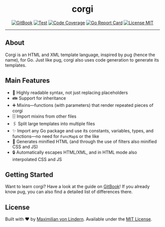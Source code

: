 <div align="center">
<h1>corgi</h1>

[![GitBook](https://img.shields.io/badge/Docs-GitBook-blue)](https://mavolin.gitbook.io/corgi)
[![Test](https://github.com/mavolin/corgi/actions/workflows/test.yml/badge.svg)](https://github.com/mavolin/corgi/actions)
[![Code Coverage](https://codecov.io/gh/mavolin/corgi/branch/develop/graph/badge.svg?token=ewFEQGgMES)](https://codecov.io/gh/mavolin/corgi)
[![Go Report Card](https://goreportcard.com/badge/github.com/mavolin/corgi)](https://goreportcard.com/report/github.com/mavolin/corgi)
[![License MIT](https://img.shields.io/github/license/mavolin/corgi)](https://github.com/mavolin/corgi/blob/develop/LICENSE)
</div>

---

## About

Corgi is an HTML and XML template language, inspired by pug (hence the name), for Go. 
Just like pug, corgi also uses code generation to generate its templates.

## Main Features

* 👀 Highly readable syntax, not just replacing placeholders
* 👪 Support for inheritance
* ➕ Mixins—functions (with parameters) that render repeated pieces of corgi
* 🗄 Import mixins from other files
* 🖇 Split large templates into multiple files
* ✨ Import any Go package and use its constants, variables, types, and functions—no need for `FuncMap`s or the like
* 🤏 Generates minified HTML (and through the use of filters also minified CSS and JS)
* 🔒 Automatically escapes HTML/XML, and in HTML mode also interpolated CSS and JS

## Getting Started

Want to learn corgi?
Have a look at the guide on [GitBook](https://mavolin.gitbook.io/corgi)!
If you already know pug, you can also find a detailed list of differences there.

## License

Built with ❤️ by [Maximilian von Lindern](https://github.com/mavolin). Available under the [MIT License](./LICENSE).
